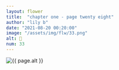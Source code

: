 ```yaml
---
layout: flower
title:  "chapter one - page twenty eight"
author: "lily b"
date: "2021-08-20 00:20:00"
image: "/assets/img/flw/33.png"
alt: 🌼
num: 33
---
```


<picture>
    <source media="all and (orientation: landscape)" srcset="{{ site.baseurl }}{{ page.image }}">
    <img src="{{ site.baseurl }}{{ page.image }}" alt="{{ page.alt }}">
</picture>